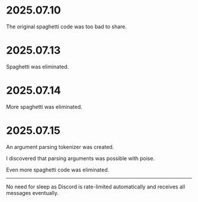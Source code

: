 # 2025.07.10

The original spaghetti code was too bad to share.

# 2025.07.13

Spaghetti was eliminated.

# 2025.07.14

More spaghetti was eliminated.

# 2025.07.15

An argument parsing tokenizer was created.

I discovered that parsing arguments was possible with poise.

Even more spaghetti code was eliminated.

---

No need for sleep as Discord is rate-limited automatically and receives all messages eventually.